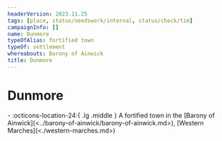 ```yaml
---
headerVersion: 2023.11.25
tags: [place, status/needswork/internal, status/check/tim]
campaignInfo: []
name: Dunmore
typeOfAlias: fortified town
typeOf: settlement
whereabouts: Barony of Ainwick
title: Dunmore
---
```

# Dunmore
<div class="grid cards ext-narrow-margin ext-one-column" markdown>
-    :octicons-location-24:{ .lg .middle } A fortified town in the [Barony of Ainwick](<../barony-of-ainwick/barony-of-ainwick.md>), [Western Marches](<./western-marches.md>)  
</div>



